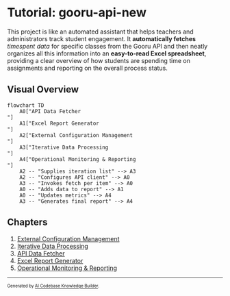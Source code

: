 # Tutorial: gooru-api-new

This project is like an automated assistant that helps teachers and administrators track student engagement. It **automatically fetches** *timespent data* for specific classes from the Gooru API and then neatly organizes all this information into an **easy-to-read Excel spreadsheet**, providing a clear overview of how students are spending time on assignments and reporting on the overall process status.


## Visual Overview

```mermaid
flowchart TD
    A0["API Data Fetcher
"]
    A1["Excel Report Generator
"]
    A2["External Configuration Management
"]
    A3["Iterative Data Processing
"]
    A4["Operational Monitoring & Reporting
"]
    A2 -- "Supplies iteration list" --> A3
    A2 -- "Configures API client" --> A0
    A3 -- "Invokes fetch per item" --> A0
    A0 -- "Adds data to report" --> A1
    A0 -- "Updates metrics" --> A4
    A3 -- "Generates final report" --> A4
```

## Chapters

1. [External Configuration Management
](https://github.com/sunder122/gooru-api-new/blob/9465409972ceaea5f430ed90d1839acf8f9e5b94/Chapter%201%3A%20External%20Configuration%20Management.md)
2. [Iterative Data Processing
](02_iterative_data_processing_.md)
3. [API Data Fetcher
](03_api_data_fetcher_.md)
4. [Excel Report Generator
](04_excel_report_generator_.md)
5. [Operational Monitoring & Reporting
](05_operational_monitoring___reporting_.md)

---

<sub><sup>Generated by [AI Codebase Knowledge Builder](https://github.com/The-Pocket/Tutorial-Codebase-Knowledge).</sup></sub>
